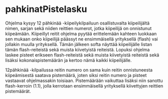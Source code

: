 # pahkinatPistelasku
Ohjelma kysyy 12 pähkinää -kiipeilykilpailuun osallistuvalta kiipeilijältä nimen, sarjan sekä niiden reittien numerot, jotka kiipeilijä on onnistunut kiipeämään. 
Kiipeillyt reitit ohjelma pyytää erittelemään kahteen luokkaan sen mukaan onko kiipeilijä päässyt ne ensimmäisellä yrityksellä (flash) vai jollakin muulla yrityksellä. 
Tämän jälkeen softa näyttää kiipeilijälle listan tämän flash-reiteistä sekä muista kiivetyistä reiteistä. 
Lopuksi ohjelma laskee pisteet erikseen flash-reiteistä sekä muista kiivetyistä reiteistä sekä lisäksi kokonaispistemäärän ja kertoo nämä kaikki kiipeilijälle.

12pähkinää -kilpailussa reitin numero on sama kuin reitin onnistuneesta kiipeämisestä saatava pistemäärä, joten siksi reitin numero ja pisteet vastaavat ohjelmassakin toisiaan. 
Pistemäärään vaikuttaa lisäksi niin sanottu flash-kerroin (1.1), jolla kerrotaan ensimmäisellä yrityksellä kiivettyjen reittien pistemäärät.
